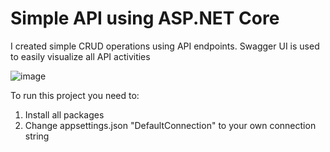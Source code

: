 # Simple API using ASP.NET Core
I created simple CRUD operations using API endpoints. Swagger UI is used to easily visualize all API activities

![image](https://github.com/OdilBobosodikov/WEB-CRUD-API/assets/110328500/ac7c0e73-040b-4ee1-84d6-bd16e862a399)

To run this project you need to: 
1. Install all packages
2. Change appsettings.json "DefaultConnection" to your own connection string 
